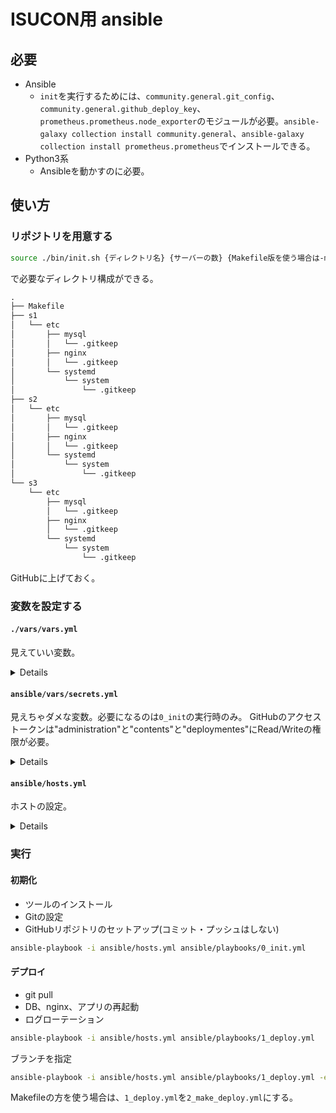 # ISUCON用 ansible

## 必要

- Ansible
  - `init`を実行するためには、`community.general.git_config`、`community.general.github_deploy_key`、`prometheus.prometheus.node_exporter`のモジュールが必要。`ansible-galaxy collection install community.general`、`ansible-galaxy collection install prometheus.prometheus`でインストールできる。
- Python3系
  - Ansibleを動かすのに必要。

## 使い方

### リポジトリを用意する

```sh
source ./bin/init.sh {ディレクトリ名} {サーバーの数} {Makefile版を使う場合は-m}
```

で必要なディレクトリ構成ができる。

```txt
.
├── Makefile
├── s1
│   └── etc
│       ├── mysql
│       │   └── .gitkeep
│       ├── nginx
│       │   └── .gitkeep
│       └── systemd
│           └── system
│               └── .gitkeep
├── s2
│   └── etc
│       ├── mysql
│       │   └── .gitkeep
│       ├── nginx
│       │   └── .gitkeep
│       └── systemd
│           └── system
│               └── .gitkeep
└── s3
    └── etc
        ├── mysql
        │   └── .gitkeep
        ├── nginx
        │   └── .gitkeep
        └── systemd
            └── system
                └── .gitkeep
```

GitHubに上げておく。

### 変数を設定する

#### `./vars/vars.yml`

見えていい変数。

<details>

```yml
---
## 事前に設定する部分
webhook_url: {webhookのURL}

github:
  repo_url: {リポジトリURL}
  repo_name: {リポジトリ名}

deploy_branch: {デフォルトのブランチ}

## 当日サーバーに入って設定する部分

project_root: {ルートフォルダ(git管理するリポジトリ)}

nginx:
  conf_dir:
    original: {nginxの設定フォルダ(/etc/nginx)}
    repo: {コピー先("{{ project_root }}/{{ server_id }}/etc/nginx")}
  access_log_file: {アクセスログのファイル(/var/log/nginx/access.log)}
  service_name: {systemdのサービス名}

db:
  conf_dir:
    original: {mysqlの設定フォルダ(/etc/mysql)}
    repo: {コピー先("{{ project_root }}/{{ server_id }}/etc/mysql")}
  slow_log_file: {スローログファイル(/var/log/mysql/mysql-slow.log)}
  service_name: {systemdのサービス名}

app:
  service_name: {アプリのサービス名}
  dir: {Goのプログラムが入ったディレクトリ("{{ project_root }}/webapp/golang")}
  bin: {アプリのバイナリ("{{ project_root }}/webapp/golang/app")}

go_path: {Goのパス}

env_file: 
  original: {環境変数ファイル(/home/isucon/env.sh)}
  repo: {コピー先({{ project_root }}/{{ server_id }}/env.sh")}

systemd:
  conf_dir:
    original: {systemdの設定フォルダ。変更しなくていいはず(/etc/systemd/system)}
    repo: {コピー先("{{ project_root }}/{{ server_id }}/etc/systemd/system")}

```

</details>

#### `ansible/vars/secrets.yml`

見えちゃダメな変数。必要になるのは`0_init`の実行時のみ。
GitHubのアクセストークンは"administration"と"contents"と"deploymentes"にRead/Writeの権限が必要。

<details>

```yml
github_secrets:
  user_name: {GitHubのユーザー名(ikura-hamu)}
  repo_owner: {GitHubのリポジトリのオーナー(reactive-futakotamagawa)}
  token: {GitHubのアクセストークン} #こいつは絶対見えちゃダメ
```

</details>

#### `ansible/hosts.yml`

ホストの設定。

<details>

```yml
---
# ansible hosts
all:
  hosts:
    {IPアドレス}: #全部乗ってるサーバー
      server_id: s1
  children:
    app: #アプリが乗ってるサーバー
      hosts:
        {IPアドレス}:
          server_id: s2
    db: #DBが乗ってるサーバー
      hosts:
        {IPアドレス}:
          server_id: s3
    proxy: #nginxが乗ってるサーバー
      hosts:
        {IPアドレス}:
          server_id: s2 #app+nginxのサーバーだったらこんな感じに書く
```

</details>

### 実行

#### 初期化

- ツールのインストール
- Gitの設定
- GitHubリポジトリのセットアップ(コミット・プッシュはしない)

```sh
ansible-playbook -i ansible/hosts.yml ansible/playbooks/0_init.yml
```

#### デプロイ

- git pull
- DB、nginx、アプリの再起動
- ログローテーション

```sh
ansible-playbook -i ansible/hosts.yml ansible/playbooks/1_deploy.yml
```

ブランチを指定

```sh
ansible-playbook -i ansible/hosts.yml ansible/playbooks/1_deploy.yml -e "deploy_branch={ブランチ名}"
```

Makefileの方を使う場合は、`1_deploy.yml`を`2_make_deploy.yml`にする。
